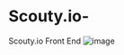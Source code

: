 # Scouty.io-
Scouty.io Front End
![image](https://github.com/user-attachments/assets/760fc202-54a2-4b49-9457-15ac79c982eb)
